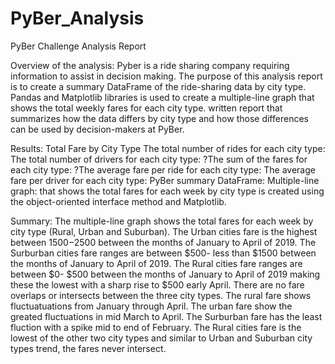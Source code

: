 # PyBer_Analysis
PyBer Challenge Analysis Report

Overview of the analysis:
Pyber is a ride sharing company requiring information to assist in decision making. The purpose of this analysis report is to create a summary DataFrame of the ride-sharing data by city type. 
Pandas and Matplotlib libraries is used to create a multiple-line graph that shows the total weekly fares for each city type. 
written report that summarizes how the data differs by city type and how those differences can be used by decision-makers at PyBer.

Results:
Total Fare by City Type
The total number of rides for each city type: 
The total number of drivers for each city type: 
?The sum of the fares for each city type: 
?The average fare per ride for each city type: 
The average fare per driver for each city type: 
PyBer summary DataFrame:
Multiple-line graph: that shows the total fares for each week by city type is created using the object-oriented interface method and Matplotlib.

Summary:
The multiple-line graph shows the total fares for each week by city type (Rural, Urban and Suburban). 
The Urban cities fare is the highest between $1500-$2500 between the months of January to April of 2019. 
The Surburban cities fare ranges are between $500- less than $1500 between the months of January to April of 2019. 
The Rural cities fare ranges are between $0- $500 between the months of January to April of 2019 making these the lowest with a sharp rise to $500 early April. 
There are no fare overlaps or intersects between the three city types. The rural fare shows fluctuatuations from January through April. The urban fare show the greated fluctuations in mid March to April. The Surburban fare has the least fluction with a spike mid to end of February. The Rural cities fare is the lowest of the other two city types and similar to Urban and Suburban city types trend, the fares never intersect.  
